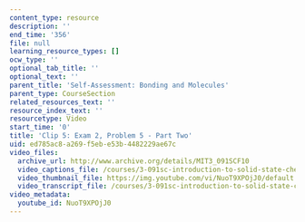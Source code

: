 ```yaml
---
content_type: resource
description: ''
end_time: '356'
file: null
learning_resource_types: []
ocw_type: ''
optional_tab_title: ''
optional_text: ''
parent_title: 'Self-Assessment: Bonding and Molecules'
parent_type: CourseSection
related_resources_text: ''
resource_index_text: ''
resourcetype: Video
start_time: '0'
title: 'Clip 5: Exam 2, Problem 5 - Part Two'
uid: ed785ac8-a269-f5eb-e53b-4482229ae67c
video_files:
  archive_url: http://www.archive.org/details/MIT3_091SCF10
  video_captions_file: /courses/3-091sc-introduction-to-solid-state-chemistry-fall-2010/584d5db1380859cfa3cefd68c42b0a2d_NuoT9XPOjJ0.vtt
  video_thumbnail_file: https://img.youtube.com/vi/NuoT9XPOjJ0/default.jpg
  video_transcript_file: /courses/3-091sc-introduction-to-solid-state-chemistry-fall-2010/a06dbe72fa9813907fb01a8e2a596792_NuoT9XPOjJ0.pdf
video_metadata:
  youtube_id: NuoT9XPOjJ0
---
```

